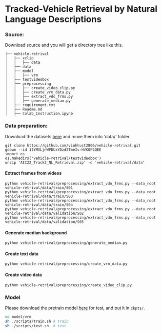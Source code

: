 # Tracked-Vehicle Retrieval by Natural Language Descriptions

### Source:
Download source and you will get a directory tree like this.
```
├── vehicle-retrival 
│   ├── xclip
│   │   ├── data
│   ├── data
│   ├── model
│   │   ├── vrm
│   ├── testvideobox
│   ├── preprocessing
│   │   ├── create_video_clip.py
│   │   ├── create_vrm_data.py
│   │   ├── extract_vdo_frms.py
│   │   ├── generate_median.py
│   ├── requirement.txt
│   ├── Readme.md
│   ├── Colab_Instruction.ipynb
```
### Data preparation:
Download the datasets [here](https://drive.google.com/file/d/1lYMXLjnWPDUxYDzd2TmeIv-HVK0P2QEE/view) and move them into 'data/' folder.
```
git clone https://github.com/vinhhust2806/vehicle-retrival.git
gdown --id 1lYMXLjnWPDUxYDzd2TmeIv-HVK0P2QEE
import os
os.makedirs('vehicle-retrival/testvideobox')
unzip 'AIC22_Track2_NL_Retrieval.zip' -d 'vehicle-retrival/data' 
```
#### Extract frames from videos
```
python vehicle-retrival/preprocessing/extract_vdo_frms.py --data_root vehicle-retrival/data/train/S01
python vehicle-retrival/preprocessing/extract_vdo_frms.py --data_root vehicle-retrival/data/train/S03
python vehicle-retrival/preprocessing/extract_vdo_frms.py --data_root vehicle-retrival/data/train/S04
python vehicle-retrival/preprocessing/extract_vdo_frms.py --data_root vehicle-retrival/data/validation/S02
python vehicle-retrival/preprocessing/extract_vdo_frms.py --data_root vehicle-retrival/data/validation/S05
```
#### Generate median background
```
python vehicle-retrival/preprocessing/generate_median.py
```
#### Create text data
```
python vehicle-retrival/preprocessing/create_vrm_data.py
```
#### Create video data
```
python vehicle-retrival/preprocessing/create_video_clip.py
```
### Model
Please download the pretrain model [here](https://drive.google.com/drive/folders/19CcSZ-7Hvf0VwiWOes1xr8j499w4TToM?usp=sharing) for test, and put it in `ckpts/`.

```bash
cd model/vrm
sh ./scripts/train.sh # train
sh ./scripts/test.sh  # test
```
